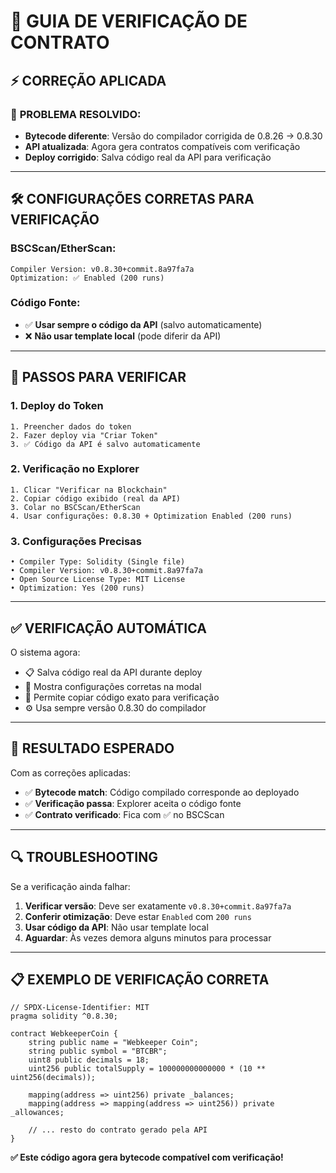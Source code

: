 # 🔐 GUIA DE VERIFICAÇÃO DE CONTRATO

## ⚡ CORREÇÃO APLICADA

### 🎯 **PROBLEMA RESOLVIDO:**
- **Bytecode diferente**: Versão do compilador corrigida de 0.8.26 → 0.8.30
- **API atualizada**: Agora gera contratos compatíveis com verificação
- **Deploy corrigido**: Salva código real da API para verificação

---

## 🛠️ **CONFIGURAÇÕES CORRETAS PARA VERIFICAÇÃO**

### **BSCScan/EtherScan:**
```
Compiler Version: v0.8.30+commit.8a97fa7a
Optimization: ✅ Enabled (200 runs)
```

### **Código Fonte:**
- ✅ **Usar sempre o código da API** (salvo automaticamente)
- ❌ **Não usar template local** (pode diferir da API)

---

## 🚀 **PASSOS PARA VERIFICAR**

### 1. **Deploy do Token**
```
1. Preencher dados do token
2. Fazer deploy via "Criar Token"  
3. ✅ Código da API é salvo automaticamente
```

### 2. **Verificação no Explorer** 
```
1. Clicar "Verificar na Blockchain"
2. Copiar código exibido (real da API)
3. Colar no BSCScan/EtherScan
4. Usar configurações: 0.8.30 + Optimization Enabled (200 runs)
```

### 3. **Configurações Precisas**
```
• Compiler Type: Solidity (Single file)
• Compiler Version: v0.8.30+commit.8a97fa7a  
• Open Source License Type: MIT License
• Optimization: Yes (200 runs)
```

---

## ✅ **VERIFICAÇÃO AUTOMÁTICA**

O sistema agora:
- 📋 Salva código real da API durante deploy
- 🔧 Mostra configurações corretas na modal
- 📄 Permite copiar código exato para verificação
- ⚙️ Usa sempre versão 0.8.30 do compilador

---

## 🎯 **RESULTADO ESPERADO**

Com as correções aplicadas:
- ✅ **Bytecode match**: Código compilado corresponde ao deployado
- ✅ **Verificação passa**: Explorer aceita o código fonte
- ✅ **Contrato verificado**: Fica com ✅ no BSCScan

---

## 🔍 **TROUBLESHOOTING**

Se a verificação ainda falhar:

1. **Verificar versão**: Deve ser exatamente `v0.8.30+commit.8a97fa7a`
2. **Conferir otimização**: Deve estar `Enabled` com `200 runs`
3. **Usar código da API**: Não usar template local
4. **Aguardar**: Às vezes demora alguns minutos para processar

---

## 📋 **EXEMPLO DE VERIFICAÇÃO CORRETA**

```solidity
// SPDX-License-Identifier: MIT
pragma solidity ^0.8.30;

contract WebkeeperCoin {
    string public name = "Webkeeper Coin";
    string public symbol = "BTCBR";
    uint8 public decimals = 18;
    uint256 public totalSupply = 100000000000000 * (10 ** uint256(decimals));
    
    mapping(address => uint256) private _balances;
    mapping(address => mapping(address => uint256)) private _allowances;
    
    // ... resto do contrato gerado pela API
}
```

**✅ Este código agora gera bytecode compatível com verificação!**
